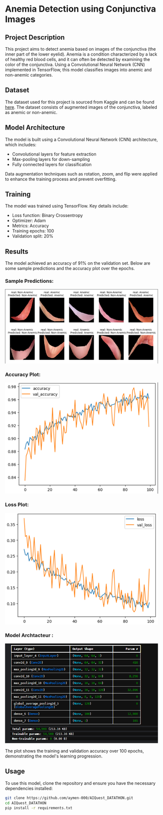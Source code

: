 # Anemia Detection using Conjunctiva Images

## Project Description

This project aims to detect anemia based on images of the conjunctiva (the inner part of the lower eyelid). Anemia is a condition characterized by a lack of healthy red blood cells, and it can often be detected by examining the color of the conjunctiva. Using a Convolutional Neural Network (CNN) implemented in TensorFlow, this model classifies images into anemic and non-anemic categories.

## Dataset

The dataset used for this project is sourced from Kaggle and can be found [here](https://www.kaggle.com/datasets/t2obd1a1253kmit/clean-augmented-anemia-dataset). The dataset consists of augmented images of the conjunctiva, labeled as anemic or non-anemic.

## Model Architecture

The model is built using a Convolutional Neural Network (CNN) architecture, which includes:

- Convolutional layers for feature extraction
- Max-pooling layers for down-sampling
- Fully connected layers for classification

Data augmentation techniques such as rotation, zoom, and flip were applied to enhance the training process and prevent overfitting.

## Training

The model was trained using TensorFlow. Key details include:

- Loss function: Binary Crossentropy
- Optimizer: Adam
- Metrics: Accuracy
- Training epochs: 100
- Validation split: 20%

## Results

The model achieved an accuracy of 91% on the validation set. Below are some sample predictions and the accuracy plot over the epochs.

### Sample Predictions:

![Sample Predictions](https://github.com/aymen-000/AIQuest_DATATHON/blob/main/imgs/anemia_results.PNG)

### Accuracy Plot:

![Accuracy Plot](https://github.com/aymen-000/AIQuest_DATATHON/blob/main/imgs/accuracy.PNG)

### Loss Plot:

![Loss Plot](https://github.com/aymen-000/AIQuest_DATATHON/blob/main/imgs/loss.PNG)

### Model Archtacteur :

![model](https://github.com/aymen-000/AIQuest_DATATHON/blob/main/imgs/mode.PNG)


The plot shows the training and validation accuracy over 100 epochs, demonstrating the model's learning progression.

## Usage

To use this model, clone the repository and ensure you have the necessary dependencies installed:

```bash
git clone https://github.com/aymen-000/AIQuest_DATATHON.git
cd AIQuest_DATATHON
pip install -r requirements.txt
